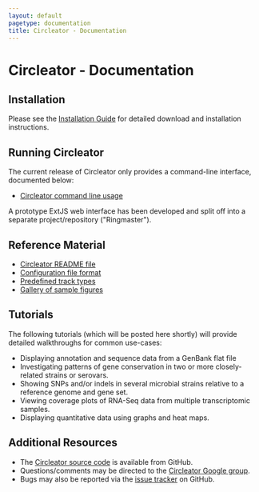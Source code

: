 ```yaml
---
layout: default
pagetype: documentation
title: Circleator - Documentation
---
```


# Circleator - Documentation

## Installation

Please see the [Installation Guide][install] for detailed download 
and installation instructions.

[install]: install.html

## Running Circleator

The current release of Circleator only provides a command-line
interface, documented below:

 * [Circleator command line usage][cmdline]

A prototype ExtJS web interface has been developed and split off into a 
separate project/repository ("Ringmaster").

[cmdline]: command-line.html

## Reference Material
 
 * [Circleator README file][readme]
 * [Configuration file format][config_ref]
 * [Predefined track types][predef_tracks]
 * [Gallery of sample figures][gallery]

[readme]: http://github.com/jonathancrabtree/Circleator/blob/master/README.md
[config_ref]: configuration.html
[predef_tracks]: predefined-tracks.html
[gallery]: gallery.html

## Tutorials

The following tutorials (which will be posted here shortly) will provide detailed walkthroughs for common use-cases:

 * Displaying annotation and sequence data from a GenBank flat file
 * Investigating patterns of gene conservation in two or more closely-related strains or serovars.
 * Showing SNPs and/or indels in several microbial strains relative to a reference genome and gene set.
 * Viewing coverage plots of RNA-Seq data from multiple transcriptomic samples.
 * Displaying quantitative data using graphs and heat maps.

[gb_annotation]: tutorials/gb_annotation.html

## Additional Resources

* The [Circleator source code][source] is available from GitHub.
* Questions/comments may be directed to the [Circleator Google group][ggroup].
* Bugs may also be reported via the [issue tracker][tracker] on GitHub.

[source]: https://github.com/jonathancrabtree/Circleator
[ggroup]: http://groups.google.com/group/circleator
[tracker]: https://github.com/jonathancrabtree/Circleator/issues


